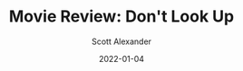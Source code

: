 ---
layout: podcast
title: "Movie Review: Don't Look Up"
author: Scott Alexander
description: https://astralcodexten.substack.com/p/movie-review-dont-look-up
date: 2022-01-04
length: 4593135
duration: 1148
guid: movie-review-dont-look-up
---